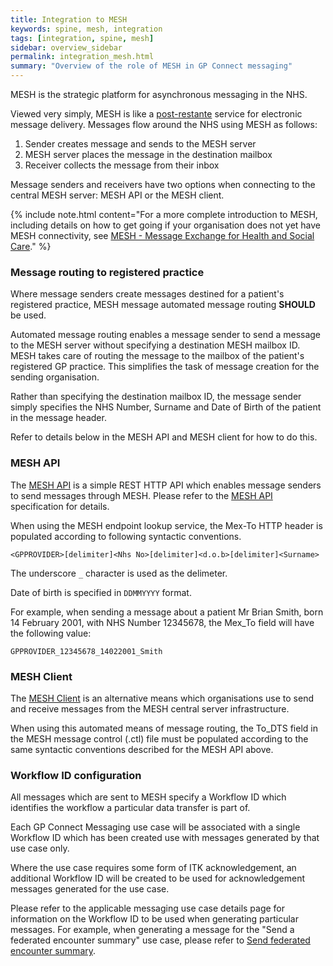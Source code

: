 ```yaml
---
title: Integration to MESH
keywords: spine, mesh, integration
tags: [integration, spine, mesh]
sidebar: overview_sidebar
permalink: integration_mesh.html
summary: "Overview of the role of MESH in GP Connect messaging"
---
```


MESH is the strategic platform for asynchronous messaging in the NHS.

Viewed very simply, MESH is like a [post-restante](https://en.wikipedia.org/wiki/Poste_restante) service for electronic message delivery. Messages flow around the NHS using MESH as follows:

1. Sender creates message and sends to the MESH server
2. MESH server places the message in the destination mailbox
3. Receiver collects the message from their inbox

Message senders and receivers have two options when connecting to the central MESH server: MESH API or the MESH client.

{% include note.html content="For a more complete introduction to MESH, including details on how to get going if your organisation does not yet have MESH connectivity, see [MESH - Message Exchange for Health and Social Care]()." %} 


### Message routing to registered practice ###

Where message senders create messages destined for a patient's registered practice, MESH message automated message routing **SHOULD** be used.

Automated message routing enables a message sender to send a message to the
MESH server without specifying a destination MESH mailbox ID. MESH takes care of routing the message to the mailbox of the patient's registered GP practice. This simplifies the task of message creation for the sending organisation.

Rather than specifying the destination mailbox ID, the message sender simply specifies the NHS Number, Surname and Date of Birth of the patient in the message header.

Refer to details below in the MESH API and MESH client for how to do this. 


### MESH API ###

The [MESH API](https://nhsconnect.github.io/spine-mesh/) is a simple REST HTTP API which enables message senders to send messages through MESH. Please refer to the [MESH API](https://nhsconnect.github.io/spine-mesh/) specification for details.

When using the MESH endpoint lookup service, the Mex-To HTTP header is populated according to following syntactic conventions.

`<GPPROVIDER>[delimiter]<Nhs No>[delimiter]<d.o.b>[delimiter]<Surname>`

The underscore `_` character is used as the delimeter.

Date of birth is specified in `DDMMYYYY` format.

For example, when sending a message about a patient Mr Brian Smith, born 14 February 2001, with NHS Number 12345678, the Mex_To field will have the following value:

`GPPROVIDER_12345678_14022001_Smith`


### MESH Client ###

The [MESH Client](https://digital.nhs.uk/services/message-exchange-for-social-care-and-health-mesh/technical-information-for-message-exchange-for-social-care-and-health-mesh) is an alternative means which organisations use to send and receive messages from the MESH central server infrastructure.

When using this automated means of message routing, the To_DTS field in the MESH message control (.ctl) file must be populated according to the same syntactic conventions described for the MESH API above.


### Workflow ID configuration ###

All messages which are sent to MESH specify a Workflow ID which identifies the workflow a particular data transfer is part of.

Each GP Connect Messaging use case will be associated with a single Workflow ID which has been created use with messages generated by that use case only. 

Where the use case requires some form of ITK acknowledgement, an additional Workflow ID will be created to be used for acknowledgement messages generated for the use case.

Please refer to the applicable messaging use case details page for information on the Workflow ID to be used when generating particular messages. For example, when generating a message for the "Send a federated encounter summary" use case, please refer to [Send federated encounter summary](senddocument_fedcon_mesh.html).





